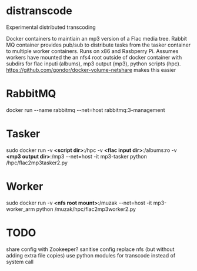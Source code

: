 # distranscode
Experimental distributed transcoding

Docker containers to maintiain an mp3 version of a Flac media tree. Rabbit MQ container provides pub/sub to distribute tasks from the tasker container to multiple worker containers. Runs on x86 and Rasbperry Pi. Assumes workers have mounted the an nfs4 root outside of docker container with subdirs for flac inputi (albums), mp3 output (mp3), python scripts (hpc). https://github.com/gondor/docker-volume-netshare makes this easier

# RabbitMQ

docker run --name rabbitmq --net=host rabbitmq:3-management

# Tasker
sudo docker run -v <b>&lt;script dir&gt;</b>:/hpc -v <b>&lt;flac input dir&gt;</b>:/albums:ro -v <b>&lt;mp3 output dir&gt;</b>:/mp3 --net=host -it mp3-tasker python /hpc/flac2mp3tasker2.py

# Worker
sudo docker run  -v <b>&lt;nfs root mount&gt;</b>:/muzak --net=host -it mp3-worker_arm python /muzak/hpc/flac2mp3worker2.py

# TODO 

share config with Zookeeper?
sanitise config
replace nfs (but without adding extra file copies)
use python modules for transcode instead of system call
